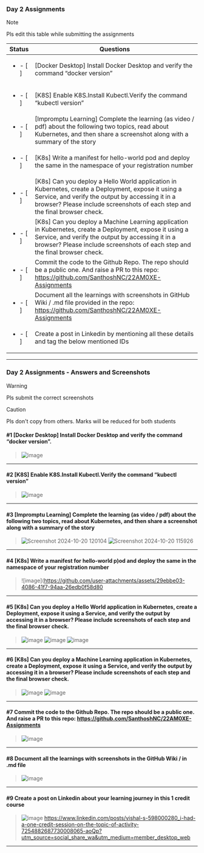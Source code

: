 ### Day 2 Assignments

> [!NOTE]
> Pls edit this table while submitting the assignments

| Status         | Questions     | 
|----------------|---------------|
| <ul><li>- [ ] </li></ul> | [Docker Desktop] Install Docker Desktop and verify the command “docker version” |
| <ul><li>- [ ] </li></ul> | [K8S] Enable K8S.Install Kubectl.Verify the command “kubectl version” |
| <ul><li>- [ ] </li></ul> | [Impromptu Learning] Complete the learning (as video / pdf) about the following two topics, read about Kubernetes, and then share a screenshot along with a summary of the story |
| <ul><li>- [ ] </li></ul> | [K8s] Write a manifest for hello-world pod and deploy the same in the namespace of your registration number |
| <ul><li>- [ ] </li></ul> | [K8s] Can you deploy a Hello World application in Kubernetes, create a Deployment, expose it using a Service, and verify the output by accessing it in a browser? Please include screenshots of each step and the final browser check. |
| <ul><li>- [ ] </li></ul> | [K8s] Can you deploy a Machine Learning application in Kubernetes, create a Deployment, expose it using a Service, and verify the output by accessing it in a browser? Please include screenshots of each step and the final browser check.  |
| <ul><li>- [ ] </li></ul> | Commit the code to the Github Repo. The repo should be a public one. And raise a PR to this repo: https://github.com/SanthoshNC/22AM0XE-Assignments |
| <ul><li>- [ ] </li></ul> | Document all the learnings with screenshots in GitHub Wiki / .md file provided in the repo: https://github.com/SanthoshNC/22AM0XE-Assignments |
| <ul><li>- [ ] </li></ul> | Create a post in Linkedin by mentioning all these details and tag the below mentioned IDs |

***

### Day 2 Assignments - Answers and Screenshots

> [!WARNING]
> Pls submit the correct screenshots

> [!CAUTION]
> Pls don't copy from others. Marks will be reduced for both students

#### #1 [Docker Desktop] Install Docker Desktop and verify the command “docker version”.
> ![image](https://github.com/user-attachments/assets/5447fd1f-a6d7-4162-acf2-0007c456a2b3)


***

#### #2 [K8S] Enable K8S.Install Kubectl.Verify the command “kubectl version”
> ![image](https://github.com/user-attachments/assets/089ef984-4e37-4fe5-b0b9-1fdddc1e5452)


***

#### #3 [Impromptu Learning] Complete the learning (as video / pdf) about the following two topics, read about Kubernetes, and then share a screenshot along with a summary of the story
> ![Screenshot 2024-10-20 120104](https://github.com/user-attachments/assets/854405aa-54b9-474d-b1d7-faeaed897f7e)
> ![Screenshot 2024-10-20 115926](https://github.com/user-attachments/assets/4a60200a-852c-4ad4-bc8a-a1c23bfd36c7)



***

#### #4 [K8s] Write a manifest for hello-world p)od and deploy the same in the namespace of your registration number
> ![image](https://github.com/user-attachments/assets/29ebbe03-4086-41f7-94aa-26edb0f58d80


***

#### #5 [K8s] Can you deploy a Hello World application in Kubernetes, create a Deployment, expose it using a Service, and verify the output by accessing it in a browser? Please include screenshots of each step and the final browser check.
> ![image](https://github.com/user-attachments/assets/fc7eca6f-0b7f-4409-8c04-87b021105f6d)
> ![image](https://github.com/user-attachments/assets/34b5180f-7510-4d1f-8e22-876d8b5c67e8)
> ![image](https://github.com/user-attachments/assets/76006449-ec29-4011-bcb6-8ef940840bd6)





***

#### #6 [K8s] Can you deploy a Machine Learning application in Kubernetes, create a Deployment, expose it using a Service, and verify the output by accessing it in a browser? Please include screenshots of each step and the final browser check.
> ![image](https://github.com/user-attachments/assets/bf54e9bb-71d8-41bd-951e-c5fa8e012687)
> ![image](https://github.com/user-attachments/assets/f5550367-0178-4de4-bcf5-325fa23317d2)



***

#### #7 Commit the code to the Github Repo. The repo should be a public one. And raise a PR to this repo: https://github.com/SanthoshNC/22AM0XE-Assignments
> ![image](https://github.com/user-attachments/assets/23fda299-05ca-4dc9-80e2-7f4dfcb1bc08)


***

#### #8 Document all the learnings with screenshots in the GitHub Wiki / in .md file
> ![image](https://github.com/user-attachments/assets/d51ab63a-8b8e-4d04-b804-e7333fb6af5a)

***

#### #9 Create a post on Linkedin about your learning journey in this 1 credit course
> ![image](https://github.com/user-attachments/assets/626a3350-c99a-463e-b56c-18c2b5c08e01)
> https://www.linkedin.com/posts/vishal-s-598000280_i-had-a-one-credit-session-on-the-topic-of-activity-7254882687730008065-aoQp?utm_source=social_share_wa&utm_medium=member_desktop_web

***
